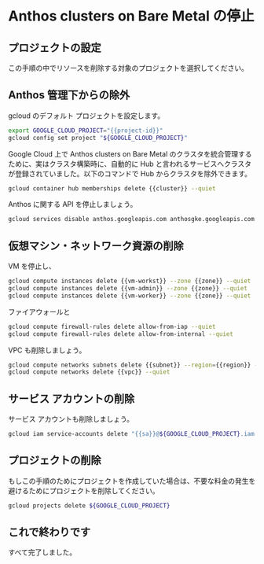 # Anthos clusters on Bare Metal の停止

<walkthrough-watcher-constant key="region" value="asia-northeast1"></walkthrough-watcher-constant>
<walkthrough-watcher-constant key="zone" value="asia-northeast1-c"></walkthrough-watcher-constant>
<walkthrough-watcher-constant key="vpc" value="baremetal"></walkthrough-watcher-constant>
<walkthrough-watcher-constant key="subnet" value="baremetal"></walkthrough-watcher-constant>
<walkthrough-watcher-constant key="sa" value="sa-baremetal"></walkthrough-watcher-constant>
<walkthrough-watcher-constant key="cluster" value="baremetal-trial"></walkthrough-watcher-constant>
<walkthrough-watcher-constant key="vm-workst" value="workstation"></walkthrough-watcher-constant>
<walkthrough-watcher-constant key="vm-admin" value="anthos-admin"></walkthrough-watcher-constant>
<walkthrough-watcher-constant key="vm-worker" value="anthos-worker"></walkthrough-watcher-constant>

## プロジェクトの設定

この手順の中でリソースを削除する対象のプロジェクトを選択してください。

<walkthrough-project-billing-setup permissions="compute.googleapis.com"></walkthrough-project-billing-setup>

## Anthos 管理下からの除外

gcloud のデフォルト プロジェクトを設定します。

```bash
export GOOGLE_CLOUD_PROJECT="{{project-id}}"
gcloud config set project "${GOOGLE_CLOUD_PROJECT}"
```

Google Cloud 上で Anthos clusters on Bare Metal のクラスタを統合管理するために、実はクラスタ構築時に、自動的に Hub と言われるサービスへクラスタが登録されていました。以下のコマンドで Hub からクラスタを除外できます。

```bash
gcloud container hub memberships delete {{cluster}} --quiet
```

Anthos に関する API を停止しましょう。

```bash
gcloud services disable anthos.googleapis.com anthosgke.googleapis.com
```

## 仮想マシン・ネットワーク資源の削除

VM を停止し、

```bash
gcloud compute instances delete {{vm-workst}} --zone {{zone}} --quiet
gcloud compute instances delete {{vm-admin}} --zone {{zone}} --quiet
gcloud compute instances delete {{vm-worker}} --zone {{zone}} --quiet
```

ファイアウォールと

```bash
gcloud compute firewall-rules delete allow-from-iap --quiet
gcloud compute firewall-rules delete allow-from-internal --quiet
```

VPC も削除しましょう。

```bash
gcloud compute networks subnets delete {{subnet}} --region={{region}} --quiet
gcloud compute networks delete {{vpc}} --quiet
```

## サービス アカウントの削除

サービス アカウントも削除しましょう。

```bash
gcloud iam service-accounts delete "{{sa}}@${GOOGLE_CLOUD_PROJECT}.iam.gserviceaccount.com" --quiet
```

## プロジェクトの削除

もしこの手順のためにプロジェクトを作成していた場合は、不要な料金の発生を避けるためにプロジェクトを削除してください。

```bash
gcloud projects delete ${GOOGLE_CLOUD_PROJECT}
```

## これで終わりです

<walkthrough-conclusion-trophy></walkthrough-conclusion-trophy>

すべて完了しました。
